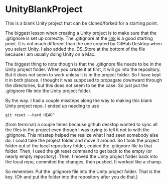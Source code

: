 # UnityBlankProject
 
This is a blank Unity project that can be cloned/forked for a starting point.

The biggest lesson when creating a Unity project is to make sure that the .gitignore is set up correctly.  The .gitignore at the [link](https://www.toptal.com/developers/gitignore/api/unity) is a good starting point.  It is not much different than the one created by GitHub Desktop when you select Unity.  I also added the .DS_Store at the bottom of the file because I am usually doing Unity on a Mac.

The biggest thing to note though is that the .gitignore file needs to be in the Unity project folder.  When you create it at first, it will go into the repository.  But it does not seem to work unless it is in the project folder.  So I have kept it in both places.  I thought it was supposed to propagate downward through the directories, but this does not seem to be the case.  So just put the .gitignore file into the Unity project folder.

By the way.  I had a couple missteps along the way to making this blank Unity project repo.  I ended up needing to use 

```git reset --hard HEAD^```

(from terminal) a couple times because github desktop wanted to sync all the files in the project even though I was trying to tell it not to with the .gitignore.  This misstep helped me realize what I had seen somebody else do.  I could take the project folder and move it around.  So I took the project folder out of the local repository folder, copied the .gitignore file to that folder.  Then, I used the git reset command to get back to the empty (or nearly empty repository).  Then, I moved the Unity project folder back into the local repo, commited the changes, then pushed.  It worked like a champ.

So remember.  Put the .gitignore file into the Unity project folder.  That is the key.  (Oh and put the folder into the repository after you do that.)
